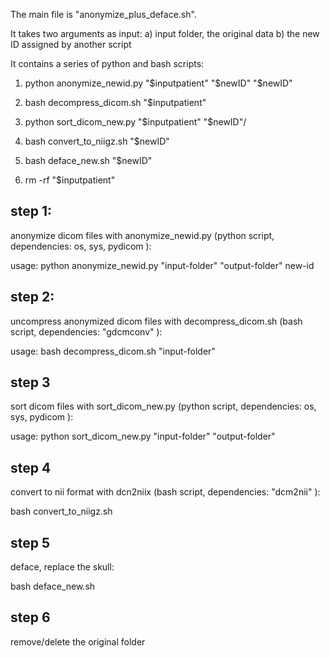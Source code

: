 The main file is "anonymize_plus_deface.sh". 

It takes two arguments as input: 
    a) input folder, the original data
    b) the new ID assigned by another script

It contains a series of python and bash scripts:

 1) python anonymize_newid.py "$inputpatient" "$newID" "$newID"

 2) bash decompress_dicom.sh "$inputpatient"

 3) python sort_dicom_new.py "$inputpatient" "$newID"/

 4) bash convert_to_niigz.sh "$newID"

 5) bash deface_new.sh "$newID" 
 
 6) rm -rf "$inputpatient"


## step 1:


anonymize dicom files with anonymize_newid.py (python script, dependencies: os, sys, pydicom ):

usage: python anonymize_newid.py "input-folder" "output-folder" new-id


## step 2:

uncompress anonymized dicom files with  decompress_dicom.sh (bash script, dependencies: "gdcmconv"  ): 

usage:  bash decompress_dicom.sh "input-folder"


## step 3 

sort dicom files with sort_dicom_new.py  (python script, dependencies: os, sys, pydicom ):

usage:  python sort_dicom_new.py "input-folder" "output-folder"

## step 4

convert to nii format with dcn2niix (bash script, dependencies: "dcm2nii"  ): 

bash convert_to_niigz.sh

## step 5

deface, replace the skull:

bash deface_new.sh

## step 6

remove/delete the original folder
